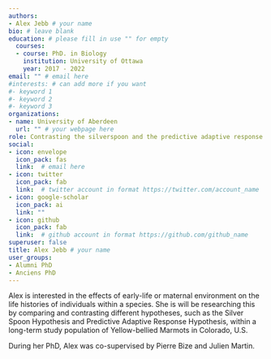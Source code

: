 ```yaml
---
authors:
- Alex Jebb # your name
bio: # leave blank
education: # please fill in use "" for empty
  courses:
  - course: PhD. in Biology
    institution: University of Ottawa
    year: 2017 - 2022
email: "" # email here
#interests: # can add more if you want
#- keyword 1
#- keyword 2
#- keyword 3
organizations:
- name: University of Aberdeen 
  url: "" # your webpage here
role: Contrasting the silverspoon and the predictive adaptive response hypotheses in Yellow-Bellied Marmot # project title
social:
- icon: envelope
  icon_pack: fas
  link:  # email here
- icon: twitter
  icon_pack: fab
  link:  # twitter account in format https://twitter.com/account_name
- icon: google-scholar
  icon_pack: ai
  link: ""
- icon: github
  icon_pack: fab
  link:  # github account in format https://github.com/github_name
superuser: false
title: Alex Jebb # your name
user_groups:
- Alumni PhD
- Anciens PhD
---
```


Alex is interested in the effects of early-life or maternal environment on the life histories of individuals within a species. She is will be researching this by comparing and contrasting different hypotheses, such as the Silver Spoon Hypothesis and Predictive Adaptive Response Hypothesis, within a long-term study population of Yellow-bellied Marmots in Colorado, U.S.

During her PhD, Alex was co-supervised by Pierre Bize and Julien Martin.
